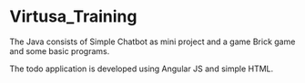 # Virtusa_Training
The Java consists of Simple Chatbot as mini project and a game Brick game and some basic programs.

The todo application is developed using Angular JS and simple HTML.
